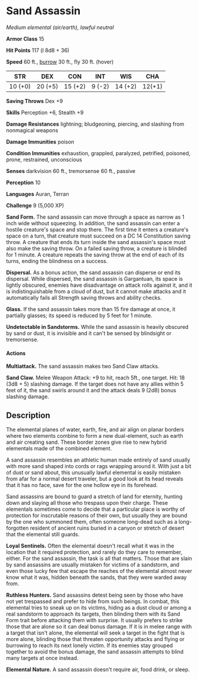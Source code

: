 # Sand Assassin
*Medium elemental (air/earth), lawful neutral*

**Armor Class** 15

**Hit Points** 117 (l 8d8 + 36)

**Speed** 60 ft., [burrow](/Supplements/Underground.md#burrow) 30 ft., fly 30 ft. (hover)

**STR**|**DEX**|**CON**|**INT**|**WIS**|**CHA**
-------|-------|-------|-------|-------|-------
10 (+0)|20 (+5)|15 (+2)|9 (-2) |14 (+2)|12(+1)

**Saving Throws** Dex +9

**Skills** Perception +6, Stealth +9

**Damage Resistances** lightning; bludgeoning, piercing, and slashing from nonmagical weapons

**Damage Immunities** poison

**Condition Immunities** exhaustion, grappled, paralyzed, petrified, poisoned, prone, restrained, unconscious

**Senses** darkvision 60 ft., tremorsense 60 ft., passive

**Perception** 10

**Languages** Auran, Terran

**Challenge** 9 (5,000 XP)

**Sand Form.** The sand assassin can move through a space as narrow as 1 inch wide without squeezing. In addition, the sand assassin can enter a hostile creature's space and stop there. The first time it enters a creature's space on a turn, that creature must succeed on a DC 14 Constitution saving throw. A creature that ends its turn inside the sand assassin's space must also make the saving throw. On a failed saving throw, a creature is blinded for 1 minute. A creature repeats the saving throw at the end of each of its turns, ending the blindness on a success.

**Dispersal.** As a bonus action, the sand assassin can disperse or end its dispersal. While dispersed, the sand assassin is Gargantuan, its space is lightly obscured, enemies have disadvantage on attack rolls against it, and it is indistinguishable from a cloud of dust, but it cannot make attacks and it automatically fails all Strength saving throws and ability checks.

**Glass.** If the sand assassin takes more than 15 fire damage at once, it partially glasses; its speed is reduced by 5 feet for 1 minute.

**Undetectable in Sandstorms.** While the sand assassin is heavily obscured by sand or dust, it is invisible and it can't be sensed by blindsight or tremorsense.

#### Actions
**Multiattack.** The sand assassin makes two Sand Claw attacks.

**Sand Claw.** Melee Weapon Attack: +9 to hit, reach 5ft., one target. Hit: 18 (3d8 + 5) slashing damage. If the target does not have any allies within 5 feet of it, the sand swirls around it and the attack deals 9 (2d8) bonus slashing damage.

## Description
The elemental planes of water, earth, fire, and air align on planar borders where two elements combine to form a new dual-element, such as earth and air creating sand. These border zones give rise to new hybrid elementals made of the combined element.

A sand assassin resembles an athletic human made entirely of sand usually with more sand shaped into cords or rags wrapping around it. With just a bit of dust or sand about, this unusually lawful elemental is easily mistaken from afar for a normal desert traveler, but a good look at its head reveals that it has no face, save for the one hollow eye in its forehead.

Sand assassins are bound to guard a stretch of land for eternity, hunting down and slaying all those who trespass upon their charge. These elementals sometimes come to decide that a particular place is worthy of protection for inscrutable reasons of their own, but usually they are bound by the one who summoned them, often someone long-dead such as a long-forgotten resident of ancient ruins buried in a canyon or stretch of desert that the elemental still guards.

**Loyal Sentinels.** Often the elemental doesn't recall what it was in the location that it required protection, and rarely do they care to remember, either. For the sand assassin, the task is all that matters. Those that are slain by sand assassins are usually mistaken for victims of a sandstorm, and even those lucky few that escape the reaches of the elemental almost never know what it was, hidden beneath the sands, that they were warded away from.

**Ruthless Hunters.** Sand assassins detest being seen by those who have not yet trespassed and prefer to hide from such beings. In combat, this elemental tries to sneak up on its victims, hiding as a dust cloud or among a real sandstorm to approach its targets, then blinding them with its Sand Form trait before attacking them with surprise. It usually prefers to strike those that are alone so it can deal bonus damage. If it is in melee range with a target that isn't alone, the elemental will seek a target in the fight that is more alone, blinding those that threaten opportunity attacks and flying or burrowing to reach its next lonely victim. If its enemies stay grouped together to avoid the bonus damage, the sand assassin attempts to blind many targets at once instead.

**Elemental Nature.** A sand assassin doesn't require air, food drink, or sleep.
